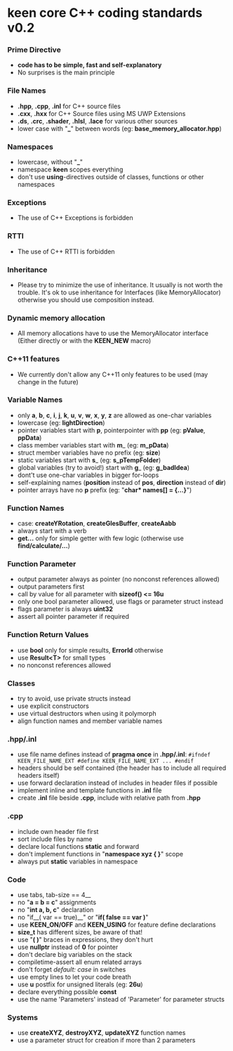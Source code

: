 # keen core C++ coding standards v0.2

### Prime Directive
* __code has to be simple, fast and self-explanatory__
* No surprises is the main principle  

### File Names

* __.hpp__, __.cpp__, __.inl__ for C++ source files
* __.cxx__, __.hxx__ for C++ Source files using MS UWP Extensions
* __.ds__, __.crc__, __.shader__, __.hlsl__, __.lace__ for various other sources
* lower case with "__\___" between words (eg: __base\_memory\_allocator.hpp__)

### Namespaces

* lowercase, without "__\___"
* namespace __keen__ scopes everything
* don't use __using__-directives outside of classes, functions or other namespaces 

### Exceptions

* The use of C++ Exceptions is forbidden

### RTTI

* The use of C++ RTTI is forbidden

### Inheritance

* Please try to minimize the use of inheritance. It usually is not worth the trouble. It's ok to use inheritance for Interfaces (like MemoryAllocator) otherwise you should use composition instead.

### Dynamic memory allocation

* All memory allocations have to use the MemoryAllocator interface (Either directly or with the __KEEN\_NEW__ macro)

### C++11 features

* We currently don't allow any C++11 only features to be used (may change in the future)

### Variable Names

* only __a__, __b__, __c__, __i__, __j__, __k__, __u__, __v__, __w__, __x__, __y__, __z__ are allowed as one-char variables
* lowercase (eg: __lightDirection__)
* pointer variables start with __p__, pointerpointer with __pp__ (eg: __pValue__, __ppData__)
* class member variables start with __m___ (eg: __m\_pData__)
* struct member variables have no prefix (eg: __size__)
* static variables start with __s___ (eg: __s\_pTempFolder__)
* global variables (try to avoid!) start with __g___ (eg: __g\_badIdea__)
* dont't use one-char variables in bigger for-loops
* self-explaining names (__position__ instead of __pos__, __direction__ instead of __dir__)
* pointer arrays have no __p__ prefix (eg: "__char* names[] = {...}__")

### Function Names

* case: __createYRotation__, __createGlesBuffer__, __createAabb__
* always start with a verb
* __get...__ only for simple getter with few logic (otherwise use __find/calculate/...__)

### Function Parameter

* output parameter always as pointer (no nonconst references allowed)
* output parameters first
* call by value for all parameter with __sizeof() <= 16u__
* only one bool parameter allowed, use flags or parameter struct instead
* flags parameter is always __uint32__
* assert all pointer parameter if required

### Function Return Values

* use __bool__ only for simple results, __ErrorId__ otherwise
* use __Result<T\>__ for small types
* no nonconst references allowed

### Classes

* try to avoid, use private structs instead
* use explicit constructors
* use virtual destructors when using it polymorph
* align function names and member variable names

### .hpp/.inl

* use file name defines instead of __pragma once__ in __.hpp/.inl__:
  `#ifndef KEEN_FILE_NAME_EXT #define KEEN_FILE_NAME_EXT ... #endif`
* headers should be self contained (the header has to include all required headers itself)
* use forward declaration instead of includes in header files if possible
* implement inline and template functions in __.inl__ file
* create __.inl__ file beside __.cpp__, include with relative path from __.hpp__

### .cpp

* include own header file first
* sort include files by name
* declare local functions __static__ and forward 
* don't implement functions in "__namespace xyz { }__" scope
* always put __static__ variables in namespace 

### Code

* use tabs, tab-size == 4__
* no "__a = b = c__" assignments
* no "__int a, b, c__" declaration
* no "if__( var == true)__" or "__if( false == var )__"
* use __KEEN\_ON/OFF__ and __KEEN\_USING__ for feature define declarations
* __size\_t__ has different sizes, be aware of that!
* use "__( )__" braces in expressions, they don't hurt
* use __nullptr__ instead of __0__ for pointer
* don't declare big variables on the stack
* compiletime-assert all enum related arrays 
* don't forget _default: case_ in switches
* use empty lines to let your code breath
* use __u__ postfix for unsigned literals (eg: __26u__)
* declare everything possible __const__
* use the name 'Parameters' instead of 'Parameter' for parameter structs

### Systems

* use __createXYZ__, __destroyXYZ__, __updateXYZ__ function names
* use a parameter struct for creation if more than 2 parameters
